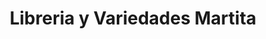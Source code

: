 ---
title: "Libreria y Variedades Martita"
url: /san-miguel-petapa/libreria-y-variedades-martita/
shop: material de oficina
---